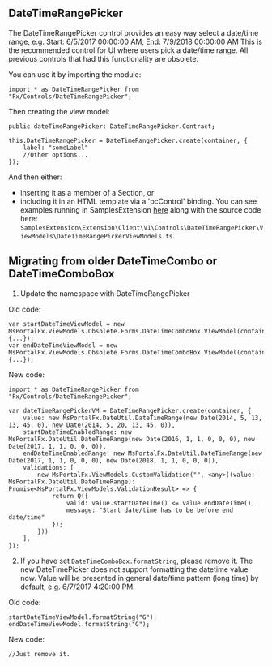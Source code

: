 <a name="datetimerangepicker"></a>
## DateTimeRangePicker

The DateTimeRangePicker control provides an easy way select a date/time range, e.g. Start: 6/5/2017 00:00:00 AM, End: 7/9/2018 00:00:00 AM
This is the recommended control for UI where users pick a date/time range. All previous controls that had this functionality are obsolete.

You can use it by importing the module:
```
import * as DateTimeRangePicker from "Fx/Controls/DateTimeRangePicker";
```

Then creating the view model:
```
public dateTimeRangePicker: DateTimeRangePicker.Contract;

this.DateTimeRangePicker = DateTimeRangePicker.create(container, {
    label: "someLabel"
    //Other options...
});
```
And then either:
- inserting it as a member of a Section, or
- including it in an HTML template via a 'pcControl' binding.
You can see examples running in SamplesExtension [here](https://aka.ms/portalfx/samples#blade/SamplesExtension/DateTimeRangePickerInstructions/selectedItem/DateTimeRangePickerInstructions/selectedValue/DateTimeRangePickerInstructions) along with the source code here: `SamplesExtension\Extension\Client\V1\Controls\DateTimeRangePicker\ViewModels\DateTimeRangePickerViewModels.ts`.

<a name="migrating-from-older-datetimecombo-or-datetimecombobox"></a>
## Migrating from older DateTimeCombo or DateTimeComboBox

1. Update the namespace with DateTimeRangePicker

Old code:
```
var startDateTimeViewModel = new MsPortalFx.ViewModels.Obsolete.Forms.DateTimeComboBox.ViewModel(container, {...});
var endDateTimeViewModel = new MsPortalFx.ViewModels.Obsolete.Forms.DateTimeComboBox.ViewModel(container, {...});

```

New code:
```
import * as DateTimeRangePicker from "Fx/Controls/DateTimeRangePicker";

var dateTimeRangePickerVM = DateTimeRangePicker.create(container, {
    value: new MsPortalFx.DateUtil.DateTimeRange(new Date(2014, 5, 13, 13, 45, 0), new Date(2014, 5, 20, 13, 45, 0)),
    startDateTimeEnabledRange: new MsPortalFx.DateUtil.DateTimeRange(new Date(2016, 1, 1, 0, 0, 0), new Date(2017, 1, 1, 0, 0, 0)),
    endDateTimeEnabledRange: new MsPortalFx.DateUtil.DateTimeRange(new Date(2017, 1, 1, 0, 0, 0), new Date(2018, 1, 1, 0, 0, 0)),
    validations: [
        new MsPortalFx.ViewModels.CustomValidation("", <any>((value: MsPortalFx.DateUtil.DateTimeRange): Promise<MsPortalFx.ViewModels.ValidationResult> => {
            return Q({
                valid: value.startDateTime() <= value.endDateTime(),
                message: "Start date/time has to be before end date/time"
            });
        }))
    ],
});
```

2. If you have set `DateTimeComboBox.formatString`, please remove it.
The new DateTimePicker does not support formatting the datetime value now. Value will be presented in general date/time pattern (long time) by default, e.g. 6/7/2017 4:20:00 PM.

Old code:
```
startDateTimeViewModel.formatString("G");
endDateTimeViewModel.formatString("G");
```
New code:
```
//Just remove it.
```
